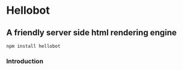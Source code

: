 # Hellobot
## A friendly server side html rendering engine

```npm install hellobot```

### Introduction


